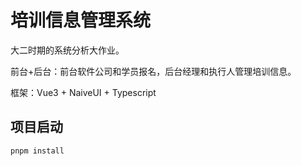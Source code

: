 # 培训信息管理系统

大二时期的系统分析大作业。

前台+后台：前台软件公司和学员报名，后台经理和执行人管理培训信息。

框架：Vue3 + NaiveUI + Typescript

## 项目启动

```pnpm
pnpm install
```
